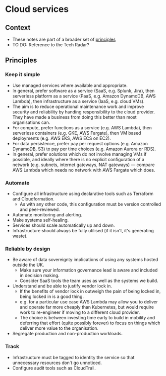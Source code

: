 # Cloud services

## Context

* These notes are part of a broader set of [principles](../principles.md)
* TO DO: Reference to the Tech Radar?

## Principles

### Keep it simple
* Use managed services where available and appropriate.
* In general, prefer software as a service (SaaS, e.g. Splunk, Jira), then serverless platform as a service (PaaS, e.g. Amazon DynamoDB, AWS Lambda), then infrastructure as a service (IaaS, e.g. cloud VMs).
* The aim is to reduce operational maintenance work and improve security and reliability by handing responsibility to the cloud provider. They have made a business from doing this better than most organisations can.
* For compute, prefer functions as a service (e.g. AWS Lambda), then serverless containers (e.g. GKE, AWS Fargate), then VM based deployments (e.g. AWS EKS, AWS ECS on EC2).
* For data persistence, prefer pay per request options (e.g. Amazon DynamoDB, S3) to pay per time choices (e.g. Amazon Aurora or RDS).
* In general, prefer solutions which do not involve managing VMs if possible, and ideally where there is no explicit configuration of a network (e.g. subnets, internet gateways, NAT gateways) &mdash; compare AWS Lambda which needs no network with AWS Fargate which does.

### Automate
* Configure all infrastructure using declarative tools such as Terraform and Cloudformation.
  * As with any other code, this configuration must be version controlled and peer-reviewed.
* Automate monitoring and alerting.
* Make systems self-healing.
* Services should scale automatically up and down.
* Infrastructure should always be fully utilised (if it isn't, it's generating waste).

### Reliable by design
* Be aware of data sovereignty implications of using any systems hosted outside the UK.
  * Make sure your information governance lead is aware and included in decision making.
  * Consider SaaS tools the team uses as well as the systems we build.
* Understand and be able to justify vendor lock in.
  * If the benefits of vendor lock in outweigh the pain of being locked in, being locked in is a good thing.
  * e.g. for a particular use case AWS Lambda may allow you to deliver and operate far more cheaply than Kubernetes, but would require work to re-engineer if moving to a different cloud provider.
  * The choice is between investing time early to build in mobility and deferring that effort (quite possibly forever) to focus on things which deliver more value to the organisation.
* Segregate production and non-production workloads.

### Track
* Infrastructure must be tagged to identity the service so that unnecessary resources don't go unnoticed.
* Configure audit tools such as CloudTrail.